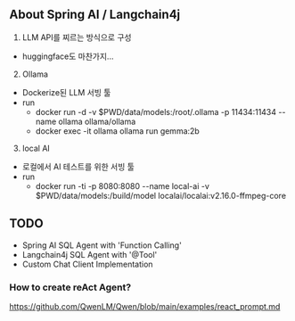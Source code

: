 ## About Spring AI / Langchain4j
1. LLM API를 찌르는 방식으로 구성
 - huggingface도 마찬가지...
2. Ollama
 - Dockerize된 LLM 서빙 툴
 - run
    - docker run -d -v $PWD/data/models:/root/.ollama -p 11434:11434 --name ollama ollama/ollama
    - docker exec -it ollama ollama run gemma:2b
3. local AI
 - 로컬에서 AI 테스트를 위한 서빙 툴
 - run
    - docker run -ti -p 8080:8080 --name local-ai -v $PWD/data/models:/build/model  localai/localai:v2.16.0-ffmpeg-core

## TODO
- Spring AI SQL Agent with 'Function Calling'
- Langchain4j SQL Agent with '@Tool'
- Custom Chat Client Implementation


### How to create reAct Agent?
https://github.com/QwenLM/Qwen/blob/main/examples/react_prompt.md
